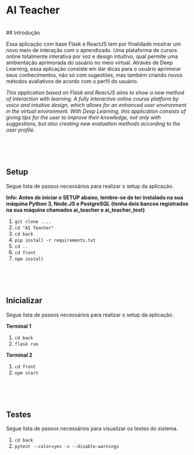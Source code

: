 # __AI Teacher__
<br />
## Introdução

Essa aplicação com base Flask e ReactJS tem por finalidade mostrar um novo meio de interação com o aprendizado.
Uma plataforma de cursos online totalmente interativa por voz e design intuitivo, qual permite uma ambientação aprimorada do usuário no meio virtual.
Através de Deep Learning, essa aplicação consiste em dar dicas para o usuário aprimorar seus conhecimentos, não só com sugestões, mas também criando novos métodos avaliativos de acordo com o perfil do usuário.

*This application based on Flask and ReactJS aims to show a new method of interaction with learning.
A fully interactive online course platform by voice and intuitive design, which allows for an enhanced user environment in the virtual environment.
With Deep Learning, this application consists of giving tips for the user to improve their knowledge, not only with suggestions, but also creating new evaluation methods according to the user profile.*

<br />
<br />
<br />

## Setup
Segue lista de passos necessários para realizar o setup da aplicação.

__Info: Antes de iniciar o SETUP abaixo, lembre-se de ter instalado na sua máquina Python 3, Node.JS e PostgreSQL
(tenha dois bancos registrados na sua máquina chamados ai_teacher e ai_teacher_test)__

1. ` git clone .... `
2. ` cd "AI Teacher" `
3. ` cd back `
4. `pip install -r requirements.txt`
5. `cd ..`
6. `cd front`
7. `npm install`

<br />
<br />
<br />

## Inicializar

Segue lista de passos necessários para realizar o setup da aplicação.

__Terminal 1__
1. `cd back`
2. `flask run`

__Terminal 2__
1. `cd front`
2. `npm start`


<br />
<br />
<br />

## Testes

Segue lista de passos necessários para visualizar os testes do sistema.

1. `cd back`
2. `pytest --color=yes -v --disable-warnings`
